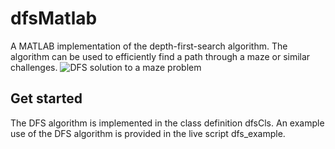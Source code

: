 # dfsMatlab
A MATLAB implementation of the depth-first-search algorithm. The algorithm can be used to efficiently find a path through a maze or similar challenges.
![DFS solution to a maze problem](./Figure/solved_maze_10x10.png "DFS solution to a maze problem")

## Get started
The DFS algorithm is implemented in the class definition dfsCls. An example use of the DFS algorithm is provided in the live script dfs_example.